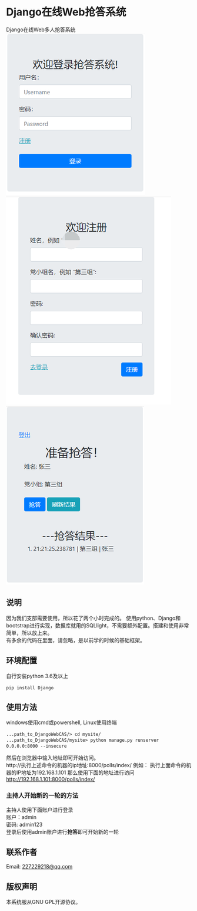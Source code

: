 # Django在线Web抢答系统

Django在线Web多人抢答系统  
![login](login.png)  
![register](register.png)  
![qiangda](qiangda.png)  

## 说明
因为我们支部需要使用，所以花了两个小时完成的。
使用python、Django和bootstrap进行实现，数据库就用的SQLlight，不需要额外配置。搭建和使用非常简单，所以放上来。  
有多余的代码在里面，请忽略，是以前学的时候的基础框架。  

## 环境配置

自行安装python 3.6及以上
```
pip install Django
```
## 使用方法
windows使用cmd或powershell, Linux使用终端

```
...path_to_DjangoWebCAS/> cd mysite/
...path_to_DjangoWebCAS/mysite> python manage.py runserver 0.0.0.0:8000 --insecure
```

然后在浏览器中输入地址即可开始访问。  
http://执行上述命令的机器的ip地址:8000/polls/index/
例如：
执行上面命令的机器的IP地址为192.168.1.101
那么使用下面的地址进行访问  
http://192.168.1.101:8000/polls/index/

### 主持人开始新的一轮的方法
主持人使用下面账户进行登录  
账户：admin  
密码: admin123  
登录后使用admin账户进行**抢答**即可开始新的一轮

## 联系作者
Email: 227229218@qq.com

## 版权声明
本系统服从GNU GPL开源协议。
